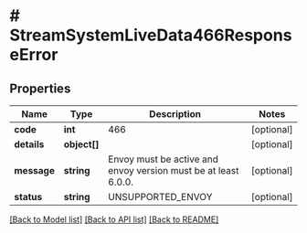# # StreamSystemLiveData466ResponseError

## Properties

Name | Type | Description | Notes
------------ | ------------- | ------------- | -------------
**code** | **int** | 466 | [optional]
**details** | **object[]** |  | [optional]
**message** | **string** | Envoy must be active and envoy version must be at least 6.0.0. | [optional]
**status** | **string** | UNSUPPORTED_ENVOY | [optional]

[[Back to Model list]](../../README.md#models) [[Back to API list]](../../README.md#endpoints) [[Back to README]](../../README.md)

